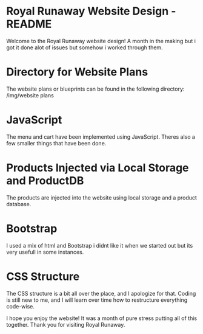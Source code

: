 
# Royal Runaway Website Design - README

Welcome to the Royal Runaway website design! A month in the making but i got it done alot of issues but somehow i worked through them.

# Directory for Website Plans

The website plans or blueprints can be found in the following directory: /img/website plans

# JavaScript

The menu and cart have been implemented using JavaScript. Theres also a few smaller things that have been done.

# Products Injected via Local Storage and ProductDB

The products are injected into the website using local storage and a product database.

# Bootstrap

I used a mix of html and Bootstrap i didnt like it when we started out but its very usefull in some instances.

# CSS Structure

The CSS structure is a bit all over the place, and I apologize for that. Coding is still new to me, and I will learn over time how to restructure everything code-wise.

I hope you enjoy the website! It was a month of pure stress putting all of this together. Thank you for visiting Royal Runaway.
